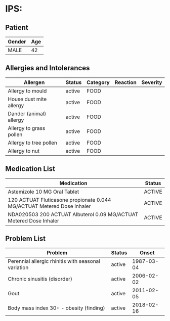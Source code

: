 # IPS:

## Patient

|Gender|Age|
|---|---|
|MALE|42|

## Allergies and Intolerances

|Allergen|Status|Category|Reaction|Severity|
|---|---|---|---|---|
|Allergy to mould|active|FOOD|||
|House dust mite allergy|active|FOOD|||
|Dander (animal) allergy|active|FOOD|||
|Allergy to grass pollen|active|FOOD|||
|Allergy to tree pollen|active|FOOD|||
|Allergy to nut|active|FOOD|||

## Medication List

|Medication|Status|
|---|---|
|Astemizole 10 MG Oral Tablet|ACTIVE|
|120 ACTUAT Fluticasone propionate 0.044 MG/ACTUAT Metered Dose Inhaler|ACTIVE|
|NDA020503 200 ACTUAT Albuterol 0.09 MG/ACTUAT Metered Dose Inhaler|ACTIVE|

## Problem List

|Problem|Status|Onset|
|---|---|---|
|Perennial allergic rhinitis with seasonal variation|active|1987-03-04|
|Chronic sinusitis (disorder)|active|2006-02-02|
|Gout|active|2011-02-05|
|Body mass index 30+ - obesity (finding)|active|2018-02-16|
